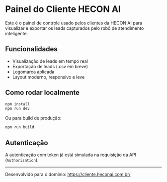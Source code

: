 # Painel do Cliente HECON AI

Este é o painel de controle usado pelos clientes da HECON AI para visualizar e exportar os leads capturados pelo robô de atendimento inteligente.

## Funcionalidades
- Visualização de leads em tempo real
- Exportação de leads (.csv em breve)
- Logomarca aplicada
- Layout moderno, responsivo e leve

## Como rodar localmente
```bash
npm install
npm run dev
```

Ou para build de produção:
```bash
npm run build
```

## Autenticação
A autenticação com token já está simulada na requisição da API (`Authorization`).

---

Desenvolvido para o domínio: https://cliente.heconai.com.br/
